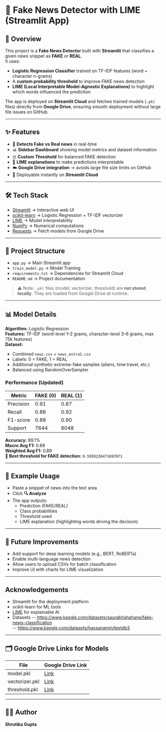 # 📰 Fake News Detector with LIME (Streamlit App)

## 📌 Overview
This project is a **Fake News Detector** built with **Streamlit** that classifies a given news snippet as **FAKE** or **REAL**.  
It uses:

- **Logistic Regression Classifier** trained on TF-IDF features (word + character n-grams)
- A **custom probability threshold** to improve FAKE news detection
- **LIME (Local Interpretable Model-Agnostic Explanations)** to highlight which words influenced the prediction

The app is deployed on **Streamlit Cloud** and fetches trained models (`.pkl` files) directly from **Google Drive**, ensuring smooth deployment without large file issues on GitHub.

---

## ✨ Features
- 📰 **Detects Fake vs Real news** in real-time
- 📊 **Sidebar Dashboard** showing model metrics and dataset information
- ⚖️ **Custom Threshold** for balanced FAKE detection
- 🔎 **LIME explanations** to make predictions interpretable
- ☁️ **Google Drive integration** → avoids large file size limits on GitHub
- 🚀 Deployable instantly on **Streamlit Cloud**

---

## 🛠️ Tech Stack
- [Streamlit](https://streamlit.io/) → Interactive web UI
- [scikit-learn](https://scikit-learn.org/) → Logistic Regression + TF-IDF vectorizer
- [LIME](https://github.com/marcotcr/lime) → Model interpretability
- [NumPy](https://numpy.org/) → Numerical computations
- [Requests](https://docs.python-requests.org/) → Fetch models from Google Drive

---

## 📂 Project Structure
- `app.py` → Main Streamlit app
- `train_model.py` → Model Training
- `requirements.txt` → Dependencies for Streamlit Cloud  
- `README.md` → Project documentation  

> ⚠️ Note: `.pkl` files (model, vectorizer, threshold) are **not stored locally**. They are loaded from Google Drive at runtime.

---

## 📊 Model Details

**Algorithm:** Logistic Regression  
**Features:** TF-IDF (word-level 1–2 grams, character-level 3–6 grams, max 75k features)  
**Dataset:**
- Combined `news.csv` + `news_extra1.csv`
- Labels: 0 = FAKE, 1 = REAL
- Additional synthetic extreme-fake samples (aliens, time travel, etc.)
- Balanced using RandomOverSampler

### Performance (Updated)

| Metric    | FAKE (0) | REAL (1) |
|-----------|----------|----------|
| Precision | 0.91     | 0.87     |
| Recall    | 0.86     | 0.92     |
| F1-score  | 0.88     | 0.90     |
| Support   | 7644     | 8048     |

**Accuracy:** 89.1%  
**Macro Avg F1:** 0.89  
**Weighted Avg F1:** 0.89  
**🔎 Best threshold for FAKE detection:** `0.5950226471693971`

---

## 🔎 Example Usage

- Paste a snippet of news into the text area  
- Click **🔍 Analyze**  
- The app outputs:  
  - Prediction (FAKE/REAL)  
  - Class probabilities  
  - Threshold used  
  - LIME explanation (highlighting words driving the decision)

---

## 🚀 Future Improvements

- Add support for deep learning models (e.g., BERT, RoBERTa)  
- Enable multi-language news detection  
- Allow users to upload CSVs for batch classification  
- Improve UI with charts for LIME visualization

---

## Acknowledgements

- Streamlit for the deployment platform  
- scikit-learn for ML tools  
- [LIME](https://github.com/marcotcr/lime) for explainable AI  
- Datasets 
  -- https://www.kaggle.com/datasets/saurabhshahane/fake-news-classification  
  -- https://www.kaggle.com/datasets/hassanamin/textdb3  

---

## 🗂️ Google Drive Links for Models

| File             | Google Drive Link |
|-----------------|-----------------|
| model.pkl       | [Link](https://drive.google.com/file/d/16E2-kJiQUSvVwFPk4lXnZoYlWc9anSF7/view?usp=sharing) |
| vectorizer.pkl  | [Link](https://drive.google.com/file/d/1Lvrtj2M_cVmcjMVF4_xmiD80nN5Epeep/view?usp=sharing) |
| threshold.pkl   | [Link](https://drive.google.com/file/d/1Otfi_VsZG1_C3jguU0fzyncGFk4pnWDO/view?usp=sharing) |

---

## 👩‍💻 Author
**Shrutika Gupta**  
